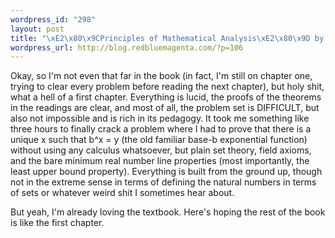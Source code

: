 ```yaml
--- 
wordpress_id: "298"
layout: post
title: "\xE2\x80\x9CPrinciples of Mathematical Analysis\xE2\x80\x9D by Rudin, so far"
wordpress_url: http://blog.redbluemagenta.com/?p=106
---
```

Okay, so I'm not even that far in the book (in fact, I'm still on chapter one, trying to clear every problem before reading the next chapter), but holy shit, what a hell of a first chapter.  Everything is lucid, the proofs of the theorems in the readings are clear, and most of all, the problem set is DIFFICULT, but also not impossible and is rich in its pedagogy.  It took me something like three hours to finally crack a problem where I had to prove that there is a unique x such that b^x = y (the old familiar base-b exponential function) without using any calculus whatsoever, but plain set theory, field axioms, and the bare minimum real number line properties (most importantly, the least upper bound property).  Everything is built from the ground up, though not in the extreme sense in terms of defining the natural numbers in terms of sets or whatever weird shit I sometimes hear about.

But yeah, I'm already loving the textbook.  Here's hoping the rest of the book is like the first chapter.
